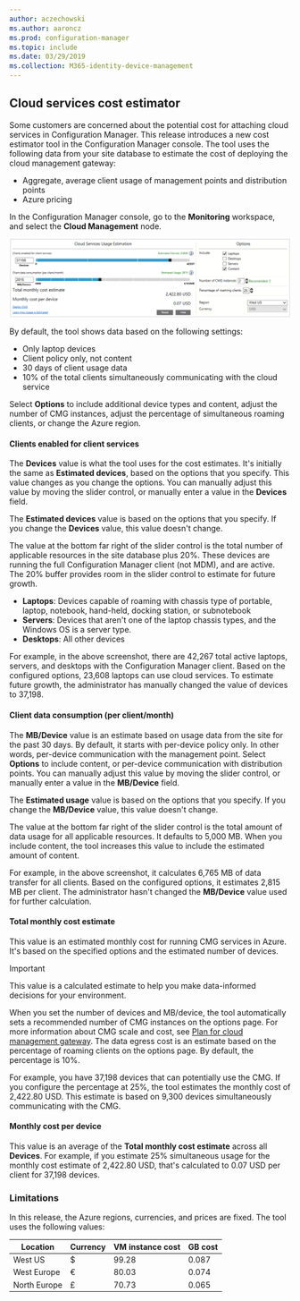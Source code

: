 ```yaml
---
author: aczechowski
ms.author: aaroncz
ms.prod: configuration-manager
ms.topic: include
ms.date: 03/29/2019
ms.collection: M365-identity-device-management
---
```


## <a name="bkmk_cmg"></a> Cloud services cost estimator
<!--3555774-->

Some customers are concerned about the potential cost for attaching cloud services in Configuration Manager. This release introduces a new cost estimator tool in the Configuration Manager console. The tool uses the following data from your site database to estimate the cost of deploying the cloud management gateway:
- Aggregate, average client usage of management points and distribution points 
- Azure pricing

In the Configuration Manager console, go to the **Monitoring** workspace, and select the **Cloud Management** node. 

![Screenshot of cloud services usage estimation tool](../../media/3555774-cmg-cost-estimator.png)

By default, the tool shows data based on the following settings:
- Only laptop devices
- Client policy only, not content
- 30 days of client usage data
- 10% of the total clients simultaneously communicating with the cloud service

Select **Options** to include additional device types and content, adjust the number of CMG instances, adjust the percentage of simultaneous roaming clients, or change the Azure region.

#### Clients enabled for client services
The **Devices** value is what the tool uses for the cost estimates. It's initially the same as **Estimated devices**, based on the options that you specify. This value changes as you change the options. You can manually adjust this value by moving the slider control, or manually enter a value in the **Devices** field.

The **Estimated devices** value is based on the options that you specify. If you change the **Devices** value, this value doesn't change. 

The value at the bottom far right of the slider control is the total number of applicable resources in the site database plus 20%. These devices are running the full Configuration Manager client (not MDM), and are active. The 20% buffer provides room in the slider control to estimate for future growth.
- **Laptops**: Devices capable of roaming with chassis type of portable, laptop, notebook, hand-held, docking station, or subnotebook
- **Servers**: Devices that aren't one of the laptop chassis types, and the Windows OS is a server type.
- **Desktops**: All other devices

For example, in the above screenshot, there are 42,267 total active laptops, servers, and desktops with the Configuration Manager client. Based on the configured options, 23,608 laptops can use cloud services. To estimate future growth, the administrator has manually changed the value of devices to 37,198.

#### Client data consumption (per client/month)
The **MB/Device** value is an estimate based on usage data from the site for the past 30 days. By default, it starts with per-device policy only. In other words, per-device communication with the management point. Select **Options** to include content, or per-device communication with distribution points. You can manually adjust this value by moving the slider control, or manually enter a value in the **MB/Device** field.

The **Estimated usage** value is based on the options that you specify. If you change the **MB/Device** value, this value doesn't change.

The value at the bottom far right of the slider control is the total amount of data usage for all applicable resources. It defaults to 5,000 MB. When you include content, the tool increases this value to include the estimated amount of content. 

For example, in the above screenshot, it calculates 6,765 MB of data transfer for all clients. Based on the configured options, it estimates 2,815 MB per client. The administrator hasn't changed the **MB/Device** value used for further calculation. 

#### Total monthly cost estimate
This value is an estimated monthly cost for running CMG services in Azure. It's based on the specified options and the estimated number of devices. 

> [!Important]  
> This value is a calculated estimate to help you make data-informed decisions for your environment.  

When you set the number of devices and MB/device, the tool automatically sets a recommended number of CMG instances on the options page. For more information about CMG scale and cost, see [Plan for cloud management gateway](/sccm/core/clients/manage/cmg/plan-cloud-management-gateway#cost). The data egress cost is an estimate based on the percentage of roaming clients on the options page. By default, the percentage is 10%. 

For example, you have 37,198 devices that can potentially use the CMG. If you configure the percentage at 25%, the tool estimates the monthly cost of 2,422.80 USD. This estimate is based on 9,300 devices simultaneously communicating with the CMG. 

#### Monthly cost per device
This value is an average of the **Total monthly cost estimate** across all **Devices**. For example, if you estimate 25% simultaneous usage for the monthly cost estimate of 2,422.80 USD, that's calculated to 0.07 USD per client for 37,198 devices. 


### Limitations

In this release, the Azure regions, currencies, and prices are fixed. The tool uses the following values:

|Location | Currency | VM instance cost | GB cost |
|---------|---------|---------|---------|
| West US | $ | 99.28 | 0.087 |
| West Europe | € | 80.03 | 0.074 |
| North Europe | £ | 70.73 | 0.065 |


